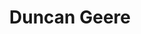 ---
title: 'Duncan Geere'
layout: 'layouts/home.html'

intro:
  name: 'Duncan Geere'
  interest: 'climate and environmental issues'
  buttonText: 'Get in touch'
  buttonUrl: 'mailto:duncangeere@gmail.com'
  image: '/images/headshot.png'
  imageAlt: 'Black and white circular photo of Duncan Geere'

blurb:
  summary: 'I help people communicate complex, nuanced information to a wider audience through clear writing, careful editing, and beautiful data visualization.'

featuredWork:
  title: 'My work'
  button: 'Download my portfolio'
  url: 'http://klimat.design'

testimonials:
  title: 'What my clients say'

newsletterCTA:
  title: 'Not ready to talk yet?'
  summary: 'Subscribe for my newsletter, sent every 10 days, where I write about my work and what I find interesting'
  archiveUrl: 'https://buttondown.email/duncangeere/archive'
  buttonText: 'Sign up'
  buttonUrl: 'https://buttondown.email/duncangeere/'
---